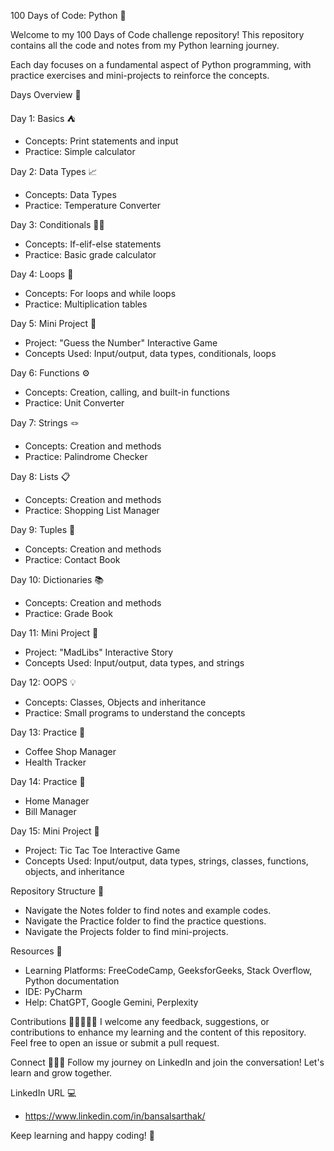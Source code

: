 100 Days of Code: Python 🐍

Welcome to my 100 Days of Code challenge repository! 
This repository contains all the code and notes from my Python learning journey. 

Each day focuses on a fundamental aspect of Python programming, with practice exercises and mini-projects to reinforce the concepts.


Days Overview 📅

Day 1: Basics ⛺️
- Concepts: Print statements and input
- Practice: Simple calculator

Day 2: Data Types 📈
- Concepts: Data Types
- Practice: Temperature Converter

Day 3: Conditionals ☝🏻
- Concepts: If-elif-else statements
- Practice: Basic grade calculator

Day 4: Loops 🔁
- Concepts: For loops and while loops
- Practice: Multiplication tables

Day 5: Mini Project 🎳
- Project: "Guess the Number" Interactive Game
- Concepts Used: Input/output, data types, conditionals, loops

Day 6: Functions ⚙️
- Concepts: Creation, calling, and built-in functions
- Practice: Unit Converter

Day 7: Strings 🪢
- Concepts: Creation and methods
- Practice: Palindrome Checker

Day 8: Lists 📋
- Concepts: Creation and methods
- Practice: Shopping List Manager

Day 9: Tuples 🎢
- Concepts: Creation and methods
- Practice: Contact Book

Day 10: Dictionaries 📚
- Concepts: Creation and methods
- Practice: Grade Book

Day 11: Mini Project 🎳
- Project: "MadLibs" Interactive Story
- Concepts Used: Input/output, data types, and strings

Day 12: OOPS 💡
- Concepts: Classes, Objects and inheritance
- Practice: Small programs to understand the concepts

Day 13: Practice 🔑
- Coffee Shop Manager
- Health Tracker

Day 14: Practice 🔑
- Home Manager
- Bill Manager

Day 15: Mini Project 🎳
- Project: Tic Tac Toe Interactive Game
- Concepts Used: Input/output, data types, strings, classes, functions, objects, and inheritance


Repository Structure 🕋
- Navigate the Notes folder to find notes and example codes.
- Navigate the Practice folder to find the practice questions.
- Navigate the Projects folder to find mini-projects.


Resources 🛜
- Learning Platforms: FreeCodeCamp, GeeksforGeeks, Stack Overflow, Python documentation
- IDE: PyCharm
- Help: ChatGPT, Google Gemini, Perplexity


Contributions 👨🏻‍🤝‍👨🏼
I welcome any feedback, suggestions, or contributions to enhance my learning and the content of this repository. 
Feel free to open an issue or submit a pull request.


Connect 💁🏻‍♂️
Follow my journey on LinkedIn and join the conversation! 
Let's learn and grow together.

LinkedIn URL 💻
- https://www.linkedin.com/in/bansalsarthak/


Keep learning and happy coding! 🎯
